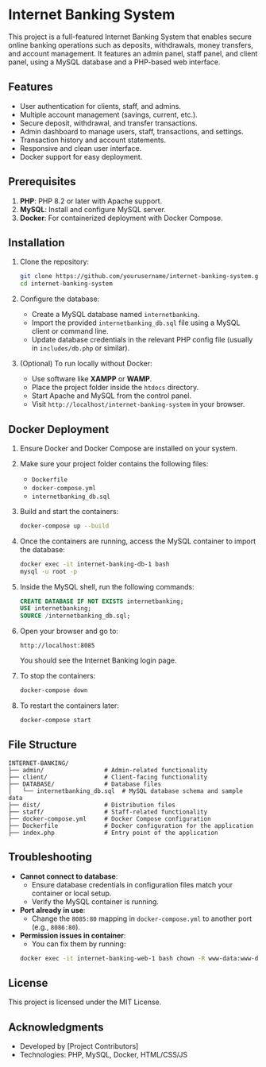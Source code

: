 # Internet Banking System

This project is a full-featured Internet Banking System that enables secure online banking operations such as deposits, withdrawals, money transfers, and account management. It features an admin panel, staff panel, and client panel, using a MySQL database and a PHP-based web interface.

## Features

- User authentication for clients, staff, and admins.
- Multiple account management (savings, current, etc.).
- Secure deposit, withdrawal, and transfer transactions.
- Admin dashboard to manage users, staff, transactions, and settings.
- Transaction history and account statements.
- Responsive and clean user interface.
- Docker support for easy deployment.

## Prerequisites

1. **PHP**: PHP 8.2 or later with Apache support.
2. **MySQL**: Install and configure MySQL server.
3. **Docker**: For containerized deployment with Docker Compose.

## Installation

1. Clone the repository:
   ```bash
   git clone https://github.com/yourusername/internet-banking-system.git
   cd internet-banking-system
   ```

2. Configure the database:
   - Create a MySQL database named `internetbanking`.
   - Import the provided `internetbanking_db.sql` file using a MySQL client or command line.
   - Update database credentials in the relevant PHP config file (usually in `includes/db.php` or similar).

3. (Optional) To run locally without Docker:
   - Use software like **XAMPP** or **WAMP**.
   - Place the project folder inside the `htdocs` directory.
   - Start Apache and MySQL from the control panel.
   - Visit `http://localhost/internet-banking-system` in your browser.

## Docker Deployment

1. Ensure Docker and Docker Compose are installed on your system.

2. Make sure your project folder contains the following files:
   - `Dockerfile`
   - `docker-compose.yml`
   - `internetbanking_db.sql`

3. Build and start the containers:
   ```bash
   docker-compose up --build
   ```

4. Once the containers are running, access the MySQL container to import the database:
   ```bash
   docker exec -it internet-banking-db-1 bash
   mysql -u root -p
   ```

5. Inside the MySQL shell, run the following commands:
   ```sql
   CREATE DATABASE IF NOT EXISTS internetbanking;
   USE internetbanking;
   SOURCE /internetbanking_db.sql;
   ```

6. Open your browser and go to:
   ```
   http://localhost:8085
   ```
   You should see the Internet Banking login page.

7. To stop the containers:
   ```bash
   docker-compose down
   ```

8. To restart the containers later:
   ```bash
   docker-compose start
   ```

## File Structure

   ```
   INTERNET-BANKING/
   ├── admin/                 # Admin-related functionality
   ├── client/                # Client-facing functionality
   ├── DATABASE/              # Database files
   │   └── internetbanking_db.sql  # MySQL database schema and sample data
   ├── dist/                  # Distribution files
   ├── staff/                 # Staff-related functionality
   ├── docker-compose.yml     # Docker Compose configuration
   ├── Dockerfile             # Docker configuration for the application
   ├── index.php              # Entry point of the application
   ```

## Troubleshooting

* **Cannot connect to database**:
   * Ensure database credentials in configuration files match your container or local setup.
   * Verify the MySQL container is running.
* **Port already in use**:
   * Change the `8085:80` mapping in `docker-compose.yml` to another port (e.g., `8086:80`).
* **Permission issues in container**:
   * You can fix them by running:
   ```bash
   docker exec -it internet-banking-web-1 bash chown -R www-data:www-data /var/www/html
   ```

## License

This project is licensed under the MIT License. 

## Acknowledgments

* Developed by [Project Contributors]
* Technologies: PHP, MySQL, Docker, HTML/CSS/JS
